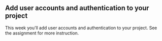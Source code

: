 ## Add user accounts and authentication to your project

This week you'll add user accounts and authentication to your project. See the assignment for more instruction.
